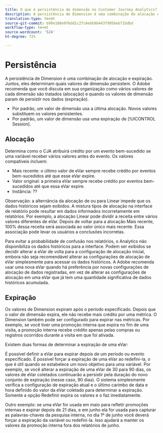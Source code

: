 ```yaml
---
title: O que é persistência de dimensão no Customer Journey Analytics?
description: A persistência de Dimension é uma combinação de alocação e expiração. Juntos, eles determinam quais valores de dimensão persistem.
translation-type: tm+mt
source-git-commit: b99e108e9f6dd1c27c6ebb9b443f995beb71bdbd
workflow-type: tm+mt
source-wordcount: '524'
ht-degree: 72%

---
```



# Persistência

A persistência de Dimension é uma combinação de alocação e expiração. Juntos, eles determinam quais valores de dimensão persistem. O Adobe recomenda que você discuta em sua organização como vários valores de cada dimensão são tratados (alocação) e quando os valores de dimensão param de persistir nos dados (expiração).

* Por padrão, um valor de dimensão usa a última alocação. Novos valores substituem os valores persistentes.
* Por padrão, um valor de dimensão usa uma expiração de [!UICONTROL Session].

## Alocação

Determina como o CJA atribuirá crédito por um evento bem-sucedido se uma variável receber vários valores antes do evento. Os valores compatíveis incluem:

* Mais recente: o último valor de eVar sempre recebe crédito por eventos bem-sucedidos até que esse eVar expire.
* Valor original: a primeira eVar sempre recebe crédito por eventos bem-sucedidos até que essa eVar expire.
* Instância: ??

Observação: a alternância da alocação de ou para Linear impede que os dados históricos sejam exibidos. A mistura tipos de alocação na interface de relatório pode resultar em dados informados incorretamente em relatórios. Por exemplo, a alocação Linear pode dividir a receita entre vários valores diferentes de eVar. Depois de voltar para a alocação Mais recente, 100% dessa receita será associada ao valor único mais recente. Essa associação pode levar os usuários a conclusões incorretas.

Para evitar a probabilidade de confusão nos relatórios, o Analytics não disponibiliza os dados históricos para a interface. Podem ser exibidos se decidir alterar a eVar de volta para a configuração de alocação inicial, embora não seja recomendável alterar as configurações de alocação de eVar simplesmente para acessar os dados históricos. A Adobe recomenda usar uma nova eVar quando há preferência por novas configurações de alocação de dados registradas, em vez de alterar as configurações de alocação em uma eVar que já tem uma quantidade significativa de dados históricos acumulada.

## Expiração

Os valores de Dimension expiram após o período especificado. Depois que o valor de dimensão expira, ele não recebe mais crédito por uma métrica. O Dimension também pode ser configurado para expirar nas métricas. Por exemplo, se você tiver uma promoção interna que expira no fim de uma visita, a promoção interna recebe crédito apenas pelas compras ou registros ocorridos durante a visita em que foi ativada.

Existem duas formas de determinar a expiração de uma eVar:

É possível definir a eVar para expirar depois de um período ou evento especificado.
É possível forçar a expiração de uma eVar ao redefini-la, o que é útil quando se estabelece um novo objetivo para uma variável.
Por exemplo, se você alterar a expiração de uma eVar de 30 para 90 dias, os valores de eVar coletados continuarão a persistir pela duração do novo conjunto de expiração (nesse caso, 90 dias). O sistema simplesmente verifica a configuração de expiração atual e o último carimbo de data e hora definido do valor da eVar coletado para determinar a expiração. Somente a opção Redefinir expira os valores e o faz imediatamente.

Outro exemplo: se uma eVar for usada em maio para refletir promoções internas e expirar depois de 21 dias, e em junho ela for usada para capturar as palavras-chaves da pesquisa interna, no dia 1º de junho você deverá forçar a expiração da variável ou redefini-la. Isso ajudará a manter os valores da promoção interna fora dos relatórios de junho.